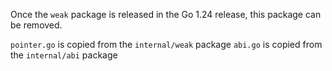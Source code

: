 Once the `weak` package is released in the Go 1.24 release, this package can be removed.

`pointer.go` is copied from the `internal/weak` package
`abi.go` is copied from the `internal/abi` package
